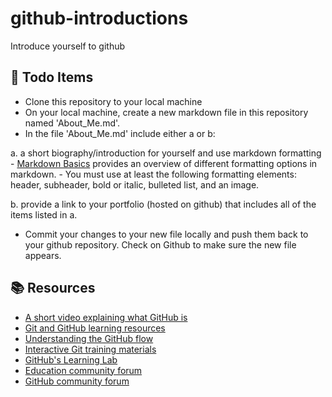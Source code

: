 # github-introductions
Introduce yourself to github

## 📝 Todo Items

-   Clone this repository to your local machine
-   On your local machine, create a new markdown file in this repository named 'About_Me.md'.
-   In the file 'About_Me.md' include either a or b: 

  a.  a short biography/introduction for yourself and use markdown formatting
    - [Markdown Basics](https://quarto.org/docs/authoring/markdown-basics.html) provides an overview of different formatting options in markdown.
    - You must use at least the following formatting elements: header, subheader, bold or italic, bulleted list, and an image.
    
 b. provide a link to your portfolio (hosted on github) that includes all of the items listed in a. 

-   Commit your changes to your new file locally and push them back to your github repository. Check on Github to make sure the new file appears.
   

## 📚 Resources

-   [A short video explaining what GitHub is](https://www.youtube.com/watch?v=w3jLJU7DT5E&feature=youtu.be)
-   [Git and GitHub learning resources](https://docs.github.com/en/github/getting-started-with-github/git-and-github-learning-resources)
-   [Understanding the GitHub flow](https://guides.github.com/introduction/flow/)
-   [Interactive Git training materials](https://githubtraining.github.io/training-manual/#/01_getting_ready_for_class)
-   [GitHub's Learning Lab](https://lab.github.com/)
-   [Education community forum](https://education.github.community/)
-   [GitHub community forum](https://github.community/)
